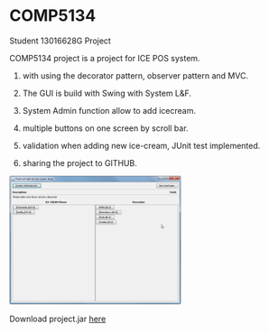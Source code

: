 # COMP5134
Student 13016628G Project

COMP5134 project is a project for ICE POS system.

1) with using the decorator pattern, observer pattern and MVC.

2) The GUI is build with Swing with System L&F.

3) System Admin function allow to add icecream.

4) multiple buttons on one screen by scroll bar.

5) validation when adding new ice-cream, JUnit test implemented.

6) sharing the project to GITHUB.


<img src="https://github.com/thinkinghea/COMP5134/blob/master/COMP5134/res/cover.png" alt="Demo View" style="width:304px;height:228px">

Download project.jar <a href="https://github.com/thinkinghea/COMP5134/blob/master/COMP5134/res/project.jar">here</a>

